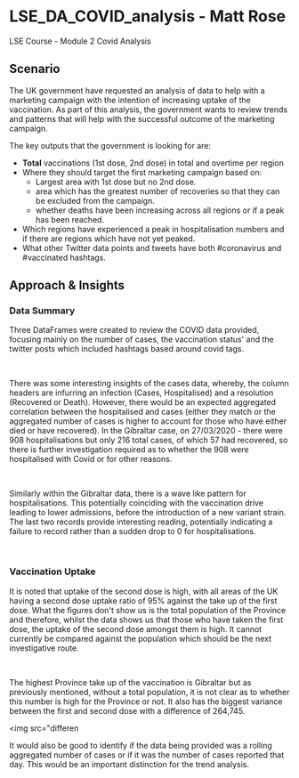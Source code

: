# LSE_DA_COVID_analysis - Matt Rose
LSE Course - Module 2 Covid Analysis

<h2>Scenario</h2>

The UK government have requested an analysis of data to help with a marketing campaign with the intention of increasing uptake of the vaccination.
As part of this analysis, the government wants to review trends and patterns that will help with the successful outcome of the marketing campaign.

The key outputs that the government is looking for are:<br>

- <b>Total</b> vaccinations (1st dose, 2nd dose) in total and overtime per region<br>
- Where they should target the first marketing campaign based on: <br>
  -  Largest area with 1st dose but no 2nd dose.<br>
  -  area which has the greatest number of recoveries so that they can be excluded from the campaign. <br>
  -  whether deaths have been increasing across all regions or if a peak has been reached.<br> 
-  Which regions have experienced a peak in hospitalisation numbers and if there are regions which have not yet peaked.
-  What other Twitter data points and tweets have both #coronavirus and #vaccinated hashtags.
  
<h2>Approach & Insights</h2>
<h3> Data Summary</h3>

<p>Three DataFrames were created to review the COVID data provided, focusing mainly on the number of cases, the vaccination status' and the twitter posts which included hashtags based around covid tags.</p> <br>
<p>There was some interesting insights of the cases data, whereby, the column headers are infurring an infection (Cases, Hospitalised) and a resolution (Recovered or Death). However, there would be an expected aggregated correlation between the hospitalised and cases (either they match or the aggregated number of cases is higher to account for those who have either died or have recovered). In the Gibraltar case, on 27/03/2020 - there were 908 hospitalisations but only 216 total cases, of which 57 had recovered, so there is further investigation required as to whether the 908 were hospitalised with Covid or for other reasons.</p><br>
<p>Similarly within the Gibraltar data, there is a wave like pattern for hospitalisations. This potentially coinciding with the vaccination drive leading to lower admissions, before the introduction of a new variant strain. The last two records provide interesting reading, potentially indicating a failure to record rather than a sudden drop to 0 for hospitalisations.</p><br>

<h3>Vaccination Uptake</h3>
<p>It is noted that uptake of the second dose is high, with all areas of the UK having a second dose uptake ratio of 95% against the take up of the first dose. What the figures don't show us is the total population of the Province and therefore, whilst the data shows us that those who have taken the first dose, the uptake of the second dose amongst them is high. It cannot currently be compared against the population which should be the next investigative route.</p><br>
<p> The highest Province take up of the vaccination is Gibraltar but as previously mentioned, without a total population, it is not clear as to whether this number is high for the Province or not. It also has the biggest variance between the first and second dose with a difference of 264,745.</p>

<img src="differen




<p>It would also be good to identify if the data being provided was a rolling aggregated number of cases or if it was the number of cases reported that day. This would be an important distinction for the trend analysis.</p>



